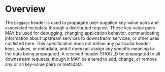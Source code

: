 # Overview

The `baggage` header is used to propagate user-supplied key-value pairs and associated metadata through a distributed request.
These key-value pairs MAY be used for debugging, changing application behavior, communicating information about upstream services to downstream services, or other uses not listed here.
This specification does not define any particular header keys, values, or metadata, and it does not assign any specific meaning to the data being propagated.
A received header SHOULD be propagated to all downstream requests, though it MAY be altered to add, change, or remove any or all key-value pairs or metadata.
